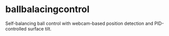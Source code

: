 # ballbalacingcontrol
Self-balancing ball control with webcam-based position detection and PID-controlled surface tilt.
